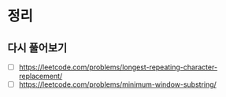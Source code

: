 # 정리

## 다시 풀어보기
- [ ] <https://leetcode.com/problems/longest-repeating-character-replacement/>
- [ ] <https://leetcode.com/problems/minimum-window-substring/>